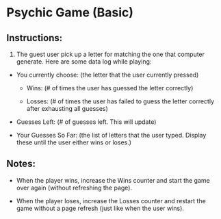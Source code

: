 # Psychic Game (Basic)


## Instructions:

1. The guest user pick up a letter for matching the one that computer generate. Here are some data log while playing:

  * You currently choose: (the letter that the user currently pressed)
    - Wins: (# of times the user has guessed the letter correctly)
    
    - Losses: (# of times the user has failed to guess the letter correctly after exhausting all guesses)

  * Guesses Left: (# of guesses left. This will update)
  
  * Your Guesses So Far: (the list of letters that the user typed. Display these until the user either wins or loses.)


## Notes: 

  * When the player wins, increase the Wins counter and start the game over again (without refreshing the page). 

  *  When the player loses, increase the Losses counter and restart the game without a page refresh (just like when the user wins).
